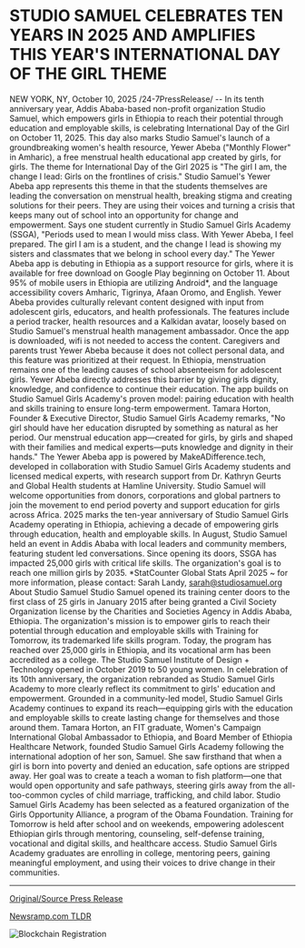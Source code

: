 # STUDIO SAMUEL CELEBRATES TEN YEARS IN 2025 AND AMPLIFIES THIS YEAR'S INTERNATIONAL DAY OF THE GIRL THEME

NEW YORK, NY, October 10, 2025 /24-7PressRelease/ -- In its tenth anniversary year, Addis Ababa-based non-profit organization Studio Samuel, which empowers girls in Ethiopia to reach their potential through education and employable skills, is celebrating International Day of the Girl on October 11, 2025. This day also marks Studio Samuel's launch of a groundbreaking women's health resource, Yewer Abeba ("Monthly Flower" in Amharic), a free menstrual health educational app created by girls, for girls.  The theme for International Day of the Girl 2025 is "The girl I am, the change I lead: Girls on the frontlines of crisis." Studio Samuel's Yewer Abeba app represents this theme in that the students themselves are leading the conversation on menstrual health, breaking stigma and creating solutions for their peers. They are using their voices and turning a crisis that keeps many out of school into an opportunity for change and empowerment.  Says one student currently in Studio Samuel Girls Academy (SSGA), "Periods used to mean I would miss class. With Yewer Abeba, I feel prepared. The girl I am is a student, and the change I lead is showing my sisters and classmates that we belong in school every day."  The Yewer Abeba app is debuting in Ethiopia as a support resource for girls, where it is available for free download on Google Play beginning on October 11. About 95% of mobile users in Ethiopia are utilizing Android*, and the language accessibility covers Amharic, Tigrinya, Afaan Oromo, and English. Yewer Abeba provides culturally relevant content designed with input from adolescent girls, educators, and health professionals. The features include a period tracker, health resources and a Kalkidan avatar, loosely based on Studio Samuel's menstrual health management ambassador. Once the app is downloaded, wifi is not needed to access the content. Caregivers and parents trust Yewer Abeba because it does not collect personal data, and this feature was prioritized at their request.  In Ethiopia, menstruation remains one of the leading causes of school absenteeism for adolescent girls. Yewer Abeba directly addresses this barrier by giving girls dignity, knowledge, and confidence to continue their education. The app builds on Studio Samuel Girls Academy's proven model: pairing education with health and skills training to ensure long-term empowerment.  Tamara Horton, Founder & Executive Director, Studio Samuel Girls Academy remarks, "No girl should have her education disrupted by something as natural as her period. Our menstrual education app—created for girls, by girls and shaped with their families and medical experts—puts knowledge and dignity in their hands."  The Yewer Abeba app is powered by MakeADifference.tech, developed in collaboration with Studio Samuel Girls Academy students and licensed medical experts, with research support from Dr. Kathryn Geurts and Global Health students at Hamline University. Studio Samuel will welcome opportunities from donors, corporations and global partners to join the movement to end period poverty and support education for girls across Africa.  2025 marks the ten-year anniversary of Studio Samuel Girls Academy operating in Ethiopia, achieving a decade of empowering girls through education, health and employable skills. In August, Studio Samuel held an event in Addis Ababa with local leaders and community members, featuring student led conversations. Since opening its doors, SSGA has impacted 25,000 girls with critical life skills. The organization's goal is to reach one million girls by 2035.  *StatCounter Global Stats April 2025  ~ for more information, please contact: Sarah Landy, sarah@studiosamuel.org  About Studio Samuel Studio Samuel opened its training center doors to the first class of 25 girls in January 2015 after being granted a Civil Society Organization license by the Charities and Societies Agency in Addis Ababa, Ethiopia. The organization's mission is to empower girls to reach their potential through education and employable skills with Training for Tomorrow, its trademarked life skills program. Today, the program has reached over 25,000 girls in Ethiopia, and its vocational arm has been accredited as a college. The Studio Samuel Institute of Design + Technology opened in October 2019 to 50 young women. In celebration of its 10th anniversary, the organization rebranded as Studio Samuel Girls Academy to more clearly reflect its commitment to girls' education and empowerment. Grounded in a community-led model, Studio Samuel Girls Academy continues to expand its reach—equipping girls with the education and employable skills to create lasting change for themselves and those around them.  Tamara Horton, an FIT graduate, Women's Campaign International Global Ambassador to Ethiopia, and Board Member of Ethiopia Healthcare Network, founded Studio Samuel Girls Academy following the international adoption of her son, Samuel. She saw firsthand that when a girl is born into poverty and denied an education, safe options are stripped away. Her goal was to create a teach a woman to fish platform—one that would open opportunity and safe pathways, steering girls away from the all-too-common cycles of child marriage, trafficking, and child labor. Studio Samuel Girls Academy has been selected as a featured organization of the Girls Opportunity Alliance, a program of the Obama Foundation.  Training for Tomorrow is held after school and on weekends, empowering adolescent Ethiopian girls through mentoring, counseling, self-defense training, vocational and digital skills, and healthcare access. Studio Samuel Girls Academy graduates are enrolling in college, mentoring peers, gaining meaningful employment, and using their voices to drive change in their communities. 

---

[Original/Source Press Release](https://www.24-7pressrelease.com/press-release/527553/studio-samuel-celebrates-ten-years-in-2025-and-amplifies-this-years-international-day-of-the-girl-theme)
                    

[Newsramp.com TLDR](https://newsramp.com/curated-news/studio-samuel-launches-girl-created-menstrual-health-app-in-ethiopia/404612ff3f7970564bf7788ef554aabe) 

 

 



![Blockchain Registration](https://cdn.newsramp.app/24-7PressRelease/qrcode/2510/10/coolR5Vj.webp)
